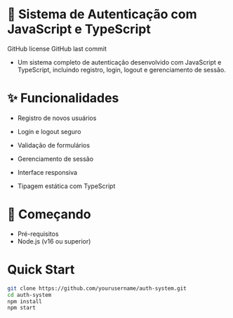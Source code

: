 # 🔐 Sistema de Autenticação com JavaScript e TypeScript
GitHub license
GitHub last commit

- Um sistema completo de autenticação desenvolvido com JavaScript e TypeScript, incluindo registro, login, logout e gerenciamento de sessão.

# ✨ Funcionalidades
- Registro de novos usuários

- Login e logout seguro

- Validação de formulários

- Gerenciamento de sessão

- Interface responsiva

- Tipagem estática com TypeScript

# 🚀 Começando
- Pré-requisitos
- Node.js (v16 ou superior)

# Quick Start

```bash
git clone https://github.com/yourusername/auth-system.git
cd auth-system
npm install
npm start
